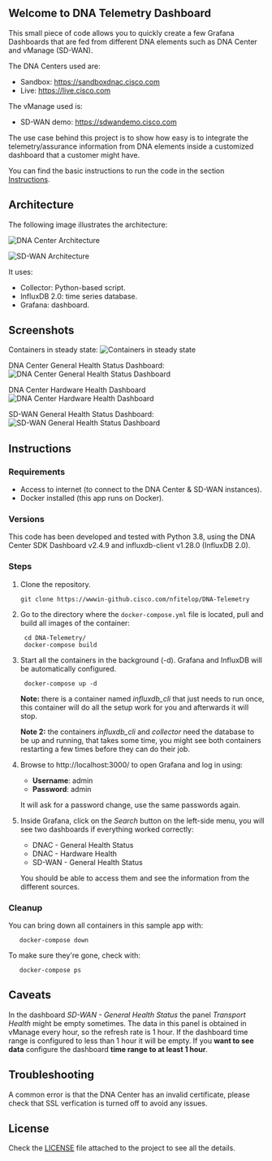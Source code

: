 ## Welcome to DNA Telemetry Dashboard

This small piece of code allows you to quickly create a few Grafana Dashboards 
that are fed from different DNA elements such as DNA Center and vManage 
(SD-WAN).

The DNA Centers used are:
- Sandbox: https://sandboxdnac.cisco.com
- Live: https://live.cisco.com

The vManage used is:
- SD-WAN demo: https://sdwandemo.cisco.com

The use case behind this project is to show how easy is to integrate the 
telemetry/assurance information from DNA elements inside a customized 
dashboard that a customer might have.

You can find the basic instructions to run the code in the section 
[Instructions](#Instructions).

## Architecture

The following image illustrates the architecture:

![DNA Center Architecture](/images/DNA_DNAC_Telemetry.png)

![SD-WAN Architecture](/images/DNA_SD-WAN_Telemetry.png)

It uses:
- Collector: Python-based script.
- InfluxDB 2.0: time series database.
- Grafana: dashboard.

## Screenshots

Containers in steady state:
![Containers in steady state](/images/containers_steady.png)

DNA Center General Health Status Dashboard:
![DNA Center General Health Status Dashboard](/images/dnac_general_health_status.png)

DNA Center Hardware Health Dashboard
![DNA Center Hardware Health Dashboard](/images/dnac_hardware_health.png)

SD-WAN General Health Status Dashboard:
![SD-WAN General Health Status Dashboard](/images/sdwan_general_health_status.png)


## Instructions

### Requirements

- Access to internet (to connect to the DNA Center & SD-WAN instances).
- Docker installed (this app runs on Docker).

### Versions

This code has been developed and tested with Python 3.8, using the DNA Center 
SDK Dashboard v2.4.9 and influxdb-client v1.28.0 (InfluxDB 2.0).

### Steps

1. Clone the repository.
   ```
   git clone https://wwwin-github.cisco.com/nfitelop/DNA-Telemetry
   ```

2. Go to the directory where the `docker-compose.yml` file is located, pull and
 build all images of the container:
   ```
    cd DNA-Telemetry/
    docker-compose build
   ```

3. Start all the containers in the background (-d). Grafana and InfluxDB will 
   be automatically configured. 
   ```
    docker-compose up -d
   ```
   
   **Note:** there is a container named _influxdb_cli_ that just needs to run 
   once, this container will do all the setup work for you and afterwards 
   it will stop.
   
   **Note 2:** the containers _influxdb_cli_ and _collector_ need the database 
   to be up and running, that takes some time, you might see both 
   containers restarting a few times before they can do their job.

   
4. Browse to http://localhost:3000/ to open Grafana and log in using:
   - **Username**: admin
   - **Password**: admin
   
   It will ask for a password change, use the same passwords again.
   

5. Inside Grafana, click on the _Search_ button on the left-side menu, you 
   will see two dashboards if everything worked correctly:
   - DNAC - General Health Status 
   - DNAC - Hardware Health
   - SD-WAN - General Health Status
   
   You should be able to access them and see the information from the 
   different sources.
       
### Cleanup

You can bring down all containers in this sample app with:
```
   docker-compose down
```

To make sure they're gone, check with:
```
   docker-compose ps
```

## Caveats

In the dashboard _SD-WAN - General Health Status_ the panel _Transport Health_ might be empty sometimes.
The data in this panel is obtained in vManage every hour, so the refresh rate is 1 hour. If the dashboard time range is configured
to less than 1 hour it will be empty. If you **want to see data** configure the dashboard **time range to at least 1 hour**.

## Troubleshooting

A common error is that the DNA Center has an invalid certificate, please check that SSL verfication is turned off
to avoid any issues.

## License

Check the [LICENSE][LICENSE] file attached to the project to see all the 
details.

[LICENSE]: ./LICENSE.md